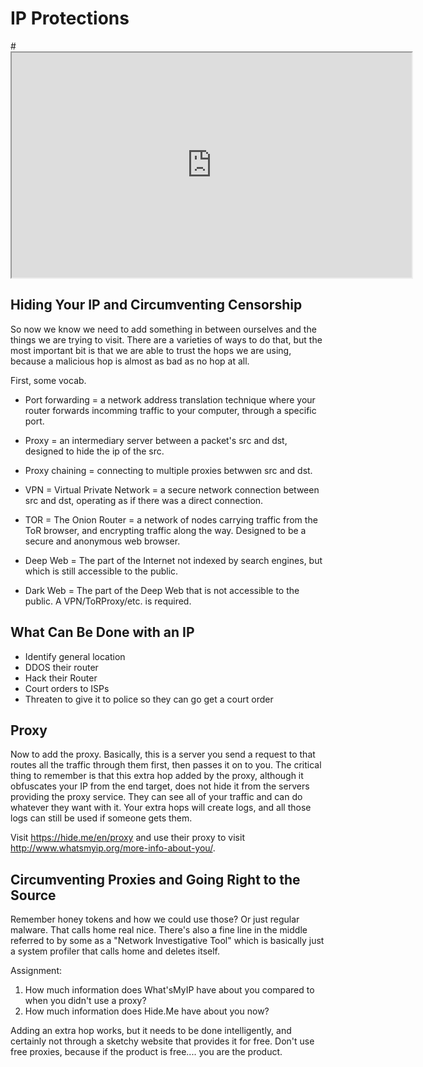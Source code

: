 # IP Protections

#<iframe allowfullscreen height="360" src="https://www.youtube.com/embed/rx-nlL2foqo?wmode=opaque" width="640"></iframe> 

## Hiding Your IP and Circumventing Censorship

So now we know we need to add something in between ourselves and the
things we are trying to visit. There are a varieties of ways to do that,
but the most important bit is that we are able to trust the hops we are
using, because a malicious hop is almost as bad as no hop at all.

First, some vocab.

-   Port forwarding = a network address translation technique where your
    router forwards incomming traffic to your computer, through a
    specific port.

-   Proxy = an intermediary server between a packet's src and dst,
    designed to hide the ip of the src.

-   Proxy chaining = connecting to multiple proxies betwwen src and dst.

-   VPN = Virtual Private Network = a secure network connection between
    src and dst, operating as if there was a direct connection.

-   TOR = The Onion Router = a network of nodes carrying traffic from
    the ToR browser, and encrypting traffic along the way. Designed to
    be a secure and anonymous web browser.

-   Deep Web = The part of the Internet not indexed by search engines,
    but which is still accessible to the public.

-   Dark Web = The part of the Deep Web that is not accessible to the
    public. A VPN/ToRProxy/etc. is required.

## What Can Be Done with an IP

-   Identify general location
-   DDOS their router
-   Hack their Router
-   Court orders to ISPs
-   Threaten to give it to police so they can go get a court order

## Proxy

Now to add the proxy. Basically, this is a server you send a request to
that routes all the traffic through them first, then passes it on to
you. The critical thing to remember is that this extra hop added by the
proxy, although it obfuscates your IP from the end target, does not hide
it from the servers providing the proxy service. They can see all of
your traffic and can do whatever they want with it. Your extra hops will
create logs, and all those logs can still be used if someone gets them.

Visit <a href="https://hide.me/en/proxy" rel="noopener"
target="_blank">https://hide.me/en/proxy</a> and use their proxy to
visit <http://www.whatsmyip.org/more-info-about-you/>.

  

## Circumventing Proxies and Going Right to the Source

Remember honey tokens and how we could use those? Or just regular
malware. That calls home real nice. There's also a fine line in the
middle referred to by some as a "Network Investigative Tool" which is
basically just a system profiler that calls home and deletes itself.

Assignment:

1.  How much information does What'sMyIP have about you compared to when
    you didn't use a proxy?
2.  How much information does Hide.Me have about you now?

Adding an extra hop works, but it needs to be done intelligently, and
certainly not through a sketchy website that provides it for free. Don't
use free proxies, because if the product is free.... you are the
product.
